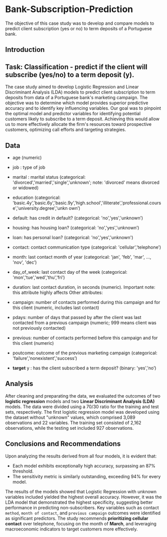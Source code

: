 # Bank-Subscription-Prediction
The objective of this case study was to develop and compare models to predict client subscription (yes or no) to term deposits of a Portuguese bank.

## Introduction
## Task: Classification - predict if the client will subscribe (yes/no) to a term deposit (y). 
The case study aimed to develop Logistic Regression and Linear Discriminant Analysis (LDA) models to predict client subscription to term deposits from data of a Portuguese bank's marketing campaign. The objective was to determine which model provides superior predictive accuracy and to identify key influencing variables.
Our goal was to pinpoint the optimal model and predictor variables for identifying potential customers likely to subscribe to a term deposit. Achieving this would allow us to more effectively allocate the firm's resources toward prospective customers, optimizing call efforts and targeting strategies. 

## Data

- age (numeric)
- job : type of job
- marital : marital status (categorical: 'divorced','married','single','unknown'; note: 'divorced' means
divorced or widowed)
- education (categorical:
'basic.4y','basic.6y','basic.9y','high.school','illiterate','professional.course','university.degree','unkn
own’)
- default: has credit in default? (categorical: 'no','yes','unknown’)
- housing: has housing loan? (categorical: 'no','yes','unknown’)
- loan: has personal loan? (categorical: 'no','yes','unknown')

- contact: contact communication type (categorical: 'cellular','telephone’)
- month: last contact month of year (categorical: 'jan', 'feb', 'mar', ..., 'nov', 'dec’)
- day_of_week: last contact day of the week (categorical: 'mon','tue','wed','thu','fri’)
- duration: last contact duration, in seconds (numeric). Important note: this attribute highly affects
Other attributes:
- campaign: number of contacts performed during this campaign and for this client (numeric, includes last contact)
- pdays: number of days that passed by after the client was last contacted from a previous campaign (numeric; 999 means client was not previously contacted)
- previous: number of contacts performed before this campaign and for this client (numeric)
- poutcome: outcome of the previous marketing campaign (categorical:
'failure','nonexistent','success’)
- **target** y : has the client subscribed a term deposit? (binary: 'yes','no’)

## Analysis

After cleaning and preparating the data, we evaluated the outcomes of two **logistic regression** models and two **Linear Discriminant Analysis (LDA)** models.
The data were divided using a 70/30 ratio for the training and test sets, respectively. The first logistic regression model was developed using the dataset without "unknown" values, which comprised 3,089 observations and 22 variables. The training set consisted of 2,162 observations, while the testing set included 927 observations.

## Conclusions and Recommendations

Upon analyzing the results derived from all four models, it is evident that:
- Each model exhibits exceptionally high accuracy, surpassing an 87%
threshold.
- The sensitivity metric is similarly outstanding, exceeding 94% for every
model.

The results of the models showed that Logistic Regression with unknown variables included yielded the highest overall accuracy. However, it was the LDA model that demonstrated the highest specificity, suggesting better performance in predicting non-subscribers.
Key variables such as contact `method`, `month of contact`, and `previous campaign` outcomes were identified as significant predictors. The study recommends **prioritizing cellular contact** over telephone, focusing on the month of **March**, and leveraging macroeconomic indicators to target customers more effectively.







